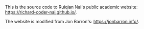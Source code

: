 This is the source code to Ruiqian Nai's public academic website: https://richard-coder-nai.github.io/. 

The website is modified from  Jon Barron's: https://jonbarron.info/.